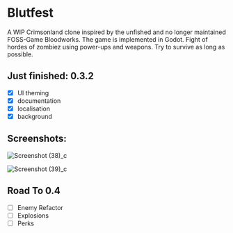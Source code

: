 # Blutfest
A WIP Crimsonland clone inspired by the unfished and no longer maintained FOSS-Game Bloodworks. The game is implemented in Godot.
Fight of hordes of zombiez using power-ups and weapons. Try to survive as long as possible.

## Just finished: 0.3.2
- [x] UI theming
- [x] documentation
- [x] localisation
- [x] background

## Screenshots:
![Screenshot (38)_c](https://user-images.githubusercontent.com/69308038/160944172-cfbc0da0-ccfb-4435-848e-45bffd92cb68.png)

![Screenshot (39)_c](https://user-images.githubusercontent.com/69308038/160944100-7509f12f-24f5-4f4a-a5fb-ac8a30136e97.png)



## Road To 0.4
- [ ] Enemy Refactor
- [ ] Explosions
- [ ] Perks
